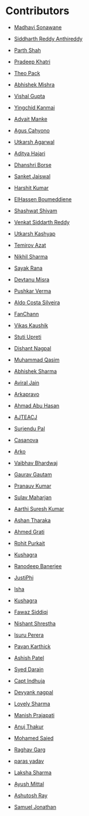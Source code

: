 # Contributors
- <a href="https://github.com/CODING-Enthusiast9857" target="_blank">Madhavi Sonawane</a>

- <a href="https://github.com/Siddharth2812" target="_blank">Siddharth Reddy Anthireddy</a>

- <a href="https://github.com/codingis4noobs2" target="_blank">Parth Shah</a>

- <a href="https://github.com/PradeepKhatri" target="_blank">Pradeep Khatri</a>

- <a href="https://github.com/FuriKuri" target="_blank">Theo Pack</a>

- <a href="https://github.com/Unseen-firebrand" target="_blank">Abhishek Mishra</a>

- <a href="https://github.com/guptamanu409" target="_blank">Vishal Gupta</a>

- <a href="https://github.com/Yingchid" target="_blank">Yingchid Kanmai</a>

- <a href="https://github.com/TGFlame" target="_blank">Advait Manke</a>

- <a href="https://github.com/balitax" target="_blank">Agus Cahyono</a>

- <a href="https://github.com/TGFlame" target="_blank">Utkarsh Agarwal</a>

- <a href="https://github.com/adityahajari14" target="_blank">Aditya Hajari</a>

- <a href="https://github.com/Dhanshriborse" target="_blank">Dhanshri Borse</a>

- <a href="https://github.com/SanketJ29" target="_blank">Sanket Jaiswal</a>

- <a href="https://github.com/harshitkumar77" target="_blank">Harshit Kumar</a>

- <a href="https://github.com/Elhasssen" target="_blank">ElHassen Boumeddiene</a>

- <a href="https://github.com/Shashwat49" target="_blank">Shashwat Shivam</a>

- <a href="https://github.com/venkat-siddarth" target="_blank">Venkat Siddarth Reddy</a>

- <a href="https://github.com/mrgentlemanus" target="_blank">Utkarsh Kashyap</a>

- <a href="https://github.com/temirovazat" target="_blank">Temirov Azat</a>

- <a href="https://github.com/Nikhilcode123" target="_blank">Nikhil Sharma</a>

- <a href="https://github.com/Sayak-Rana" target="_blank">Sayak Rana</a>

- <a href="https://github.com/devtanumisra" target="_blank">Devtanu Misra</a>

- <a href="https://github.com/pushkar2112" target="_blank">Pushkar Verma</a>

- <a href="https://github.com/backtoaldo" target="_blank">Aldo Costa Silveira</a>

- <a href="https://github.com/fanchann" target="_blank">FanChann</a>

- <a href="https://github.com/vipul723" target="_blank">Vikas Kaushik</a>

- <a href="https://github.com/thestuti" target="_blank">Stuti Upreti</a>

- <a href="https://github.com/Dishant10" target="_blank">Dishant Nagpal</a>

- <a href="https://github.com/qasim0014" target="_blank">Muhammad Qasim</a>

- <a href="https://github.com/Abhisharma85" target="_blank">Abhishek Sharma</a>

- <a href="https://github.com/Aviral2002" target="_blank">Aviral Jain</a>

- <a href="https://github.com/arka9088" target="_blank">Arkapravo</a>

- <a href="https://github.com/eby8zevin" target="_blank">Ahmad Abu Hasan</a>

- <a href="https://github.com/AJTEACH" target="_blank">AJTEACJ</a>

- <a href="https://github.com/surjendu104" target="_blank">Surjendu Pal</a>

- <a href="https://github.com/thecasanovaa" target="_blank">Casanova</a>

- <a href="https://github.com/beingcoder29" target="_blank">Arko</a>

- <a href="https://github.com/vaibhavx42" target="_blank">Vaibhav Bhardwaj</a>

- <a href="https://github.com/gauravgautam00" target="_blank">Gaurav Gautam</a>

- <a href="https://github.com/Pranauv-Kumar1803" target="_blank">Pranauv Kumar</a>

- <a href="https://github.com/sulavmhrzn" target="_blank">Sulav Maharjan</a>

- <a href="https://github.com/ask-1710" target="_blank">Aarthi Suresh Kumar</a>

- <a href="https://github.com/ashan-tharaka" target="_blank">Ashan Tharaka</a>

- <a href="https://github.com/AhmedGrati" target="_blank">Ahmed Grati</a>

- <a href="https://github.com/codeswithroh" target="_blank">Rohit Purkait</a>

- <a href="https://github.com/kushagra-a" target="_blank">Kushagra</a>

- <a href="https://github.com/ranodeepbanerjee" target="_blank">Ranodeep Banerjee</a>

- <a href="https://github.com/Justiphi" target="_blank">JustiPhi</a>

- <a href="https://github.com/Isha333-web" target="_blank">Isha</a>

- <a href="https://github.com/kushagra-a" target="_blank">Kushagra</a>

- <a href="https://github.com/fawazsiddiqi" target="_blank">Fawaz Siddiqi</a>

- <a href="https://github.com/sNishant011" target="_blank">Nishant Shrestha</a>

- <a href="https://github.com/Isuruperera18" target="_blank">Isuru Perera</a>

- <a href="https://github.com/Mre11i0t" target="_blank">Pavan Karthick</a>

- <a href="https://github.com/Ashishatel" target="_blank">Ashish Patel</a>

- <a href="https://github.com/Darainn" target="_blank">Syed Darain</a>

- <a href="https://github.com/CaptIndhuja" target="_blank">Capt Indhuja</a>

- <a href="https://github.com/2devyank" target="_blank">Devyank nagpal</a>

- <a href="https://github.com/CoderLovely08" target="_blank">Lovely Sharma</a>

- <a href="https://github.com/Manish19629" target="_blank">Manish Prajapati</a>

- <a href="https://github.com/anuj-thakur-513" target="_blank">Anuj Thakur</a>

- <a href="https://github.com/Moglten" target="_blank">Mohamed Saied</a>

- <a href="https://github.com/grraghav120" target="_blank">Raghav Garg</a>

- <a href="https://github.com/parasyadav08" target="_blank">paras yadav</a>

- <a href="https://github.com/laksh1270" target="_blank">Laksha Sharma</a>

- <a href="https://github.com/AyushMittal10" target="_blank">Ayush Mittal</a>

- <a href="https://github.com/Ashutosh-Ray" target="_blank">Ashutosh Ray</a>

- <a href="https://github.com/Mr-DJ" target="_blank">Samuel Jonathan</a>
